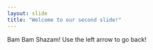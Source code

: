 ```yaml
---
layout: slide
title: "Welcome to our second slide!"
---
```

Bam Bam Shazam!
Use the left arrow to go back!
